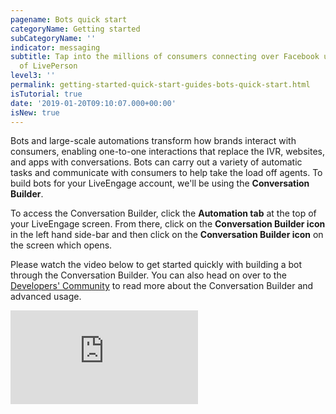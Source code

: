 ```yaml
---
pagename: Bots quick start
categoryName: Getting started
subCategoryName: ''
indicator: messaging
subtitle: Tap into the millions of consumers connecting over Facebook using the power
  of LivePerson
level3: ''
permalink: getting-started-quick-start-guides-bots-quick-start.html
isTutorial: true
date: '2019-01-20T09:10:07.000+00:00'
isNew: true
---
```

Bots and large-scale automations transform how brands interact with consumers, enabling one-to-one interactions that replace the IVR, websites, and apps with conversations. Bots can carry out a variety of automatic tasks and communicate with consumers to help take the load off agents. To build bots for your LiveEngage account, we'll be using the **Conversation Builder**.

To access the Conversation Builder, click the **Automation tab** at the top of your LiveEngage screen. From there, click on the **Conversation Builder icon** in the left hand side-bar and then click on the **Conversation Builder icon** on the screen which opens.

Please watch the video below to get started quickly with building a bot through the Conversation Builder. You can also head on over to the [Developers' Community](https://developers.liveperson.com/conversation-builder-platform-overview.html) to read more about the Conversation Builder and advanced usage.

<iframe style="max-width: 750px;" src="https://player.vimeo.com/video/321978379" frameborder="0" webkitallowfullscreen mozallowfullscreen allowfullscreen></iframe>
